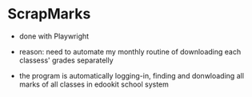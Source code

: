 # ScrapMarks
- done with Playwright
- reason: need to automate my monthly routine of downloading each classess' grades separatelly
  
- the program is automatically logging-in, finding and donwloading all marks of all classes in edookit school system
